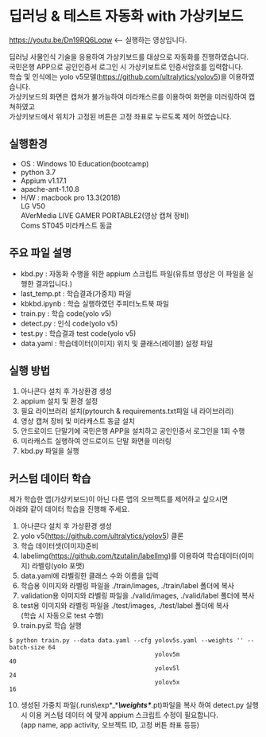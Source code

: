 # 딥러닝 & 테스트 자동화 with 가상키보드
https://youtu.be/Dn19RQ6Loqw
<-- 실행하는 영상입니다.

딥러닝 사물인식 기술을 응용하여 가상키보드를 대상으로 자동화를 진행하였습니다.   
국민은행 APP으로 공인인증서 로그인 시 가상키보트로 인증서암호를 입력합니다.   
학습 및 인식에는 yolo v5모델(https://github.com/ultralytics/yolov5)을 이용하였습니다.   
가상키보드의 화면은 캡쳐가 불가능하여 미라캐스르를 이용하여 화면을 미러링하여 캡쳐하였고   
가상키보드에서 위치가 고정된 버튼은 고정 좌표로 누르도록 제어 하였습니다.   
   
   
## 실행환경
-	OS : Windows 10 Education(bootcamp)
-	python 3.7
- Appium v1.17.1
- apache-ant-1.10.8
-	H/W : macbook pro 13.3(2018)   
        LG V50   
        AVerMedia LIVE GAMER PORTABLE2(영상 캡쳐 장비)   
        Coms ST045 미라캐스트 동글   

   
   
## 주요 파일 설명
- kbd.py : 자동화 수행을 위한 appium 스크립트 파일(유튜브 영상은 이 파일을 실행한 결과입니다.)   
- last_temp.pt : 학습결과(가중치) 파일    
- kbkbd.ipynb : 학습 실행하였던 주피터노트북 파일   
- train.py : 학습 code(yolo v5)   
- detect.py : 인식 code(yolo v5)   
- test.py : 학습결과 test code(yolo v5)   
- data.yaml : 학습데이터(이미지) 위치 및 클래스(레이블) 설정 파일    
   
   
## 실행 방법
1. 아나콘다 설치 후 가상환경 생성   
2. appium 설치 및 환경 설정   
3. 필요 라이브러리 설치(pytourch & requirements.txt파일 내 라이브러리)   
4. 영상 캡쳐 장비 및 미라캐스트 동글 설치   
5. 안드로이드 단말기에 국민은행 APP을 설치하고 공인인증서 로그인을 1회 수행   
6. 미라캐스트 실행하여 안드로이드 단말 화면을 미러링   
7. kbd.py 파일을 실행   
   
   
## 커스텀 데이터 학습
제가 학습한 앱(가상키보드)이 아닌 다른 앱의 오브젝트를 제어하고 싶으시면   
아래와 같이 데이터 학습을 진행해 주세요.   
1. 아나콘다 설치 후 가상환경 생성   
2. yolo v5(https://github.com/ultralytics/yolov5) 클론   
3. 학습 데이터셋(이미지)준비
4. labelimg(https://github.com/tzutalin/labelImg)를 이용하여 학습데이터(이미지) 라벨링(yolo 포맷)   
5. data.yaml에 라벨링한 클래스 수와 이름을 입력   
6. 학습용 이미지와 라벨링 파일을 ./train/images, ./train/label 폴더에 복사   
7. validation용 이미지와 라벨링 파일을 ./valid/images, ./valid/label 폴더에 복사   
8. test용  이미지와 라벨링 파일을 ./test/images, ./test/label 폴더에 복사   
(학습 시 자동으로 test 수행)
9. train.py로 학습 실행   
```
$ python train.py --data data.yaml --cfg yolov5s.yaml --weights '' --batch-size 64
                                         yolov5m                                40
                                         yolov5l                                24
                                         yolov5x                                16
``` 
10. 생성된 가중치 파일(.runs\exp*_****\weights\****.pt)파일을 복사 하여 detect.py 실행 시 이용
커스텀 데이터 에 맞게 appium 스크립트 수정이 필요합니다.   
(app name, app activity, 오브젝트 ID, 고정 버튼 좌표 등등)
